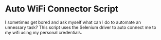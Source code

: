 # Auto WiFi Connector Script

I sometimes get bored and ask myself what can I do to automate an unnessary task? This script uses the Selenium driver to auto connect me to my wifi using my personal credentials.
